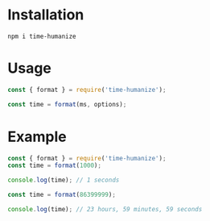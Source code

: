 # Installation

`npm i time-humanize`

# Usage

```javascript
const { format } = require('time-humanize');

const time = format(ms, options);
```

# Example

```javascript
const { format } = require('time-humanize');
const time = format(1000);

console.log(time); // 1 seconds
```

```javascript
const time = format(86399999);

console.log(time); // 23 hours, 59 minutes, 59 seconds
```
